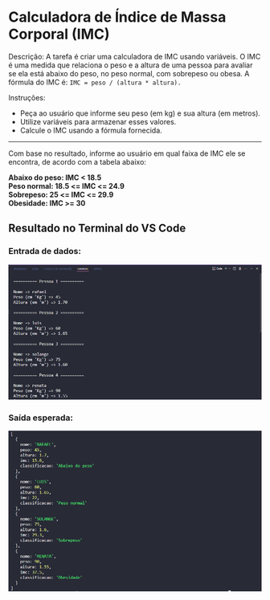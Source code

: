# Calculadora de Índice de Massa Corporal (IMC)

Descrição:
A tarefa é criar uma calculadora de IMC usando variáveis. O IMC é uma medida que relaciona o peso e a altura de uma pessoa para avaliar se ela está abaixo do peso, no peso normal, com sobrepeso ou obesa. A fórmula do IMC é: `IMC = peso / (altura * altura).`

Instruções:

- Peça ao usuário que informe seu peso (em kg) e sua altura (em metros).
- Utilize variáveis para armazenar esses valores.
- Calcule o IMC usando a fórmula fornecida.

<hr/>

Com base no resultado, informe ao usuário em qual faixa de IMC ele se encontra, de acordo com a tabela abaixo:

**Abaixo do peso: IMC < 18.5 <br/>
Peso normal: 18.5 <= IMC <= 24.9 <br/>
Sobrepeso: 25 <= IMC <= 29.9 <br/>
Obesidade: IMC >= 30**

## Resultado no Terminal do VS Code

### Entrada de dados:
![Alt text](image.png)

### Saída esperada:
![Alt text](image-1.png)
